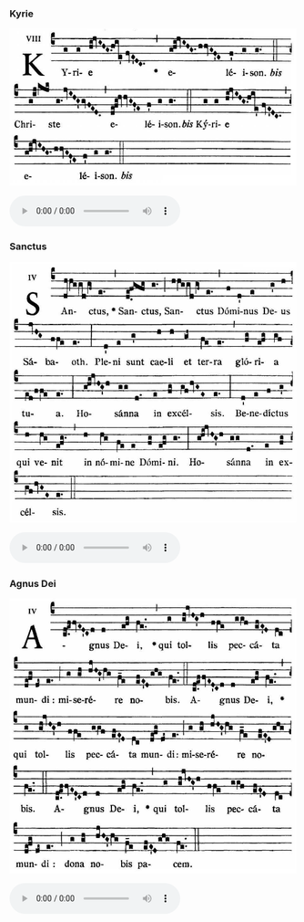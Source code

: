 ### Kyrie

![](images/mass-v-kyrie.jpg)

<audio src="https://www.ccwatershed.org/audio/djc_05_kyrie_mp3_1/download/" controls="controls"></audio>

### Sanctus

![](images/mass-v-sanctus.jpg)

<audio src="https://www.ccwatershed.org/audio/djc_05_sanctus_mp3_1/download/" controls="controls"></audio>

### Agnus Dei

![](images/mass-v-agnus.jpg)

<audio src="https://www.ccwatershed.org/audio/djc_05_agnus_mp3_1/download/" controls="controls"></audio>
